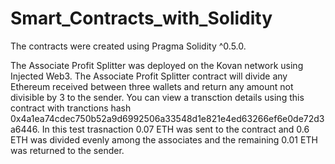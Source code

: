 # Smart_Contracts_with_Solidity

The contracts were created using Pragma Solidity ^0.5.0. 

The Associate Profit Splitter was deployed on the Kovan network using Injected Web3. 
The Associate Profit Splitter contract will divide any Ethereum received between three wallets and return any amount not divisible by 3 to the sender.
You can view a transction details using this contract with tranctions hash 0x4a1ea74cdec750b52a9d6992506a33548d1e821e4ed63266ef6e0de72d3a6446. 
In this test trasnaction 0.07 ETH was sent to the contract and 0.6 ETH was divided evenly among the associates and the remaining 0.01 ETH was returned to the sender. 


